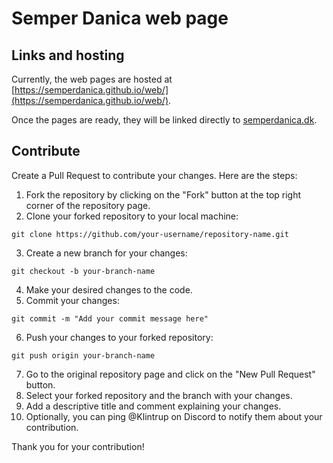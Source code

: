 # Semper Danica web page

## Links and hosting

Currently, the web pages are hosted at [https://semperdanica.github.io/web/](https://semperdanica.github.io/web/).

Once the pages are ready, they will be linked directly to [semperdanica.dk](https://semperdanica.dk).

## Contribute

Create a Pull Request to contribute your changes. Here are the steps:

1. Fork the repository by clicking on the "Fork" button at the top right corner of the repository page.
2. Clone your forked repository to your local machine:
  ```
  git clone https://github.com/your-username/repository-name.git
  ```
3. Create a new branch for your changes:
  ```
  git checkout -b your-branch-name
  ```
4. Make your desired changes to the code.
5. Commit your changes:
  ```
  git commit -m "Add your commit message here"
  ```
6. Push your changes to your forked repository:
  ```
  git push origin your-branch-name
  ```
7. Go to the original repository page and click on the "New Pull Request" button.
8. Select your forked repository and the branch with your changes.
9. Add a descriptive title and comment explaining your changes.
10. Optionally, you can ping @Klintrup on Discord to notify them about your contribution.

Thank you for your contribution!
